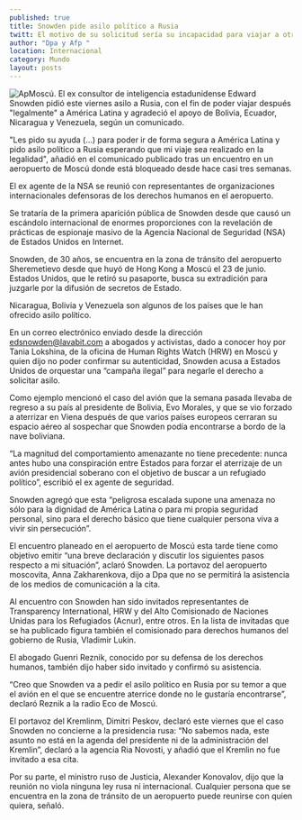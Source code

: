 ```yaml
---
published: true
title: Snowden pide asilo político a Rusia
twitt: El motivo de su solicitud sería su incapacidad para viajar a otro país. Se trata de la primera aparición pública del ex contratista de la NSA
author: "Dpa y Afp "
location: Internacional
category: Mundo
layout: posts
---
```


![Ap](http://i.imgur.com/pjQqwh6m.jpg)Moscú. El ex consultor de inteligencia estadunidense Edward Snowden pidió este viernes asilo a Rusia, con el fin de poder viajar después "legalmente" a América Latina y agradeció el apoyo de Bolivia, Ecuador, Nicaragua y Venezuela, según un comunicado.

"Les pido su ayuda (...) para poder ir de forma segura a América Latina y pido asilo político a Rusia esperando que mi viaje sea realizado en la legalidad", añadió en el comunicado publicado tras un encuentro en un aeropuerto de Moscú donde está bloqueado desde hace casi tres semanas.

El ex agente de la NSA se reunió con representantes de organizaciones internacionales defensoras de los derechos humanos en el aeropuerto.

Se trataría de la primera aparición pública de Snowden desde que causó un escándolo internacional de enormes proporciones con la revelación de prácticas de espionaje masivo de la Agencia Nacional de Seguridad (NSA) de Estados Unidos en Internet.

Snowden, de 30 años, se encuentra en la zona de tránsito del aeropuerto Sheremetievo desde que huyó de Hong Kong a Moscú el 23 de junio. Estados Unidos, que le retiró su pasaporte, busca su extradición para juzgarle por la difusión de secretos de Estado.

Nicaragua, Bolivia y Venezuela son algunos de los países que le han ofrecido asilo político.

En un correo electrónico enviado desde la dirección edsnowden@lavabit.com a abogados y activistas, dado a conocer hoy por Tania Lokshina, de la oficina de Human Rights Watch (HRW) en Moscú y quien dijo no poder confirmar su autenticidad, Snowden acusa a Estados Unidos de orquestar una “campaña ilegal” para negarle el derecho a solicitar asilo.

Como ejemplo mencionó el caso del avión que la semana pasada llevaba de regreso a su país al presidente de Bolivia, Evo Morales, y que se vio forzado a aterrizar en Viena después de que varios países europeos cerraran su espacio aéreo al sospechar que Snowden podía encontrarse a bordo de la nave boliviana.

“La magnitud del comportamiento amenazante no tiene precedente: nunca antes hubo una conspiración entre Estados para forzar el aterrizaje de un avión presidencial soberano con el objetivo de buscar a un refugiado político”, escribió el ex agente de seguridad.

Snowden agregó que esta “peligrosa escalada supone una amenaza no sólo para la dignidad de América Latina o para mi propia seguridad personal, sino para el derecho básico que tiene cualquier persona viva a vivir sin persecución”.

El encuentro planeado en el aeropuerto de Moscú esta tarde tiene como objetivo emitir “una breve declaración y discutir los siguientes pasos respecto a mi situación”, aclaró Snowden. La portavoz del aeropuerto moscovita, Anna Zakharenkova, dijo a Dpa que no se permitirá la asistencia de los medios de comunicación a la cita.

Al encuentro con Snowden han sido invitados representantes de Transparency International, HRW y del Alto Comisionado de Naciones Unidas para los Refugiados (Acnur), entre otros. En la lista de invitadas que se ha publicado figura también el comisionado para derechos humanos del gobierno de Rusia, Vladimir Lukin.

El abogado Guenri Reznik, conocido por su defensa de los derechos humanos, también dijo haber sido invitado y confirmó su asistencia.

“Creo que Snowden va a pedir el asilo político en Rusia por su temor a que el avión en el que se encuentre aterrice donde no le gustaría encontrarse”, declaró Reznik a la radio Eco de Moscú.

El portavoz del Kremlinm, Dimitri Peskov, declaró este viernes que el caso Snowden no concierne a la presidencia rusa: “No sabemos nada, este asunto no está en la agenda del presidente ni de la administración del Kremlin”, declaró a la agencia Ria Novosti, y añadió que el Kremlin no fue invitado a esa cita.

Por su parte, el ministro ruso de Justicia, Alexander Konovalov, dijo que la reunión no viola ninguna ley rusa ni internacional. Cualquier persona que se encuentra en la zona de tránsito de un aeropuerto puede reunirse con quien quiera, señaló.
